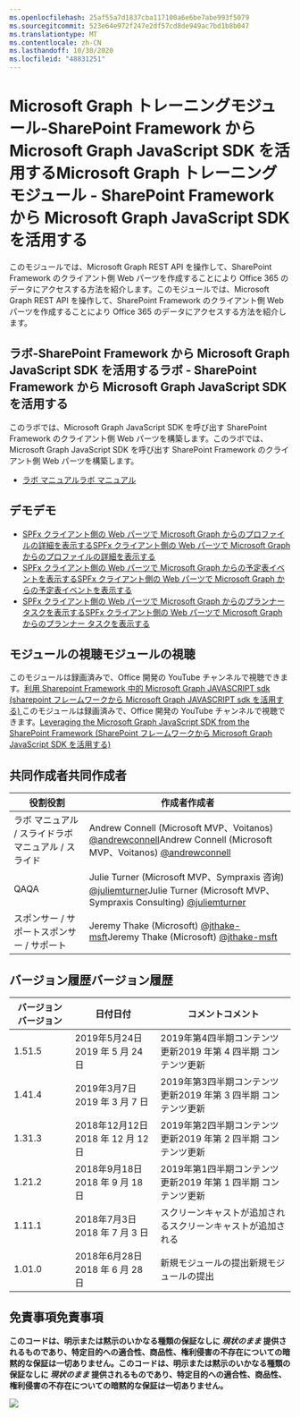 ```yaml
---
ms.openlocfilehash: 25af55a7d1837cba117100a6e6be7abe993f5079
ms.sourcegitcommit: 523e64e972f247e2df57cd8de949ac7bd1b8b047
ms.translationtype: MT
ms.contentlocale: zh-CN
ms.lasthandoff: 10/30/2020
ms.locfileid: "48831251"
---
```

# <a name="microsoft-graph-----sharepoint-framework--microsoft-graph-javascript-sdk-"></a><span data-ttu-id="0005c-101">Microsoft Graph トレーニングモジュール-SharePoint Framework から Microsoft Graph JavaScript SDK を活用する</span><span class="sxs-lookup"><span data-stu-id="0005c-101">Microsoft Graph トレーニング モジュール - SharePoint Framework から Microsoft Graph JavaScript SDK を活用する</span></span>

<span data-ttu-id="0005c-102">このモジュールでは、Microsoft Graph REST API を操作して、SharePoint Framework のクライアント側 Web パーツを作成することにより Office 365 のデータにアクセスする方法を紹介します。</span><span class="sxs-lookup"><span data-stu-id="0005c-102">このモジュールでは、Microsoft Graph REST API を操作して、SharePoint Framework のクライアント側 Web パーツを作成することにより Office 365 のデータにアクセスする方法を紹介します。</span></span>

## <a name="---sharepoint-framework--microsoft-graph-javascript-sdk-"></a><span data-ttu-id="0005c-103">ラボ-SharePoint Framework から Microsoft Graph JavaScript SDK を活用する</span><span class="sxs-lookup"><span data-stu-id="0005c-103">ラボ - SharePoint Framework から Microsoft Graph JavaScript SDK を活用する</span></span>

<span data-ttu-id="0005c-104">このラボでは、Microsoft Graph JavaScript SDK を呼び出す SharePoint Framework のクライアント側 Web パーツを構築します。</span><span class="sxs-lookup"><span data-stu-id="0005c-104">このラボでは、Microsoft Graph JavaScript SDK を呼び出す SharePoint Framework のクライアント側 Web パーツを構築します。</span></span>

- [<span data-ttu-id="0005c-105">ラボ マニュアル</span><span class="sxs-lookup"><span data-stu-id="0005c-105">ラボ マニュアル</span></span>](./Lab.md)

## <a name=""></a><span data-ttu-id="0005c-106">デモ</span><span class="sxs-lookup"><span data-stu-id="0005c-106">デモ</span></span>

- [<span data-ttu-id="0005c-107">SPFx クライアント側の Web パーツで Microsoft Graph からのプロファイルの詳細を表示する</span><span class="sxs-lookup"><span data-stu-id="0005c-107">SPFx クライアント側の Web パーツで Microsoft Graph からのプロファイルの詳細を表示する</span></span>](./Demos/01-personal-info)
- [<span data-ttu-id="0005c-108">SPFx クライアント側の Web パーツで Microsoft Graph からの予定表イベントを表示する</span><span class="sxs-lookup"><span data-stu-id="0005c-108">SPFx クライアント側の Web パーツで Microsoft Graph からの予定表イベントを表示する</span></span>](./Demos/02-events)
- [<span data-ttu-id="0005c-109">SPFx クライアント側の Web パーツで Microsoft Graph からのプランナータスクを表示する</span><span class="sxs-lookup"><span data-stu-id="0005c-109">SPFx クライアント側の Web パーツで Microsoft Graph からのプランナー タスクを表示する</span></span>](./Demos/03-tasks)

## <a name=""></a><span data-ttu-id="0005c-110">モジュールの視聴</span><span class="sxs-lookup"><span data-stu-id="0005c-110">モジュールの視聴</span></span>

<span data-ttu-id="0005c-111">このモジュールは録画済みで、Office 開発の YouTube チャンネルで視聴できます。[利用 Sharepoint Framework 中的 Microsoft Graph JAVASCRIPT sdk (sharepoint フレームワークから Microsoft Graph JAVASCRIPT sdk を活用する) ](https://www.youtube.com/watch?v=U1JrBwP3vc8)</span><span class="sxs-lookup"><span data-stu-id="0005c-111">このモジュールは録画済みで、Office 開発の YouTube チャンネルで視聴できます。[Leveraging the Microsoft Graph JavaScript SDK from the SharePoint Framework (SharePoint フレームワークから Microsoft Graph JavaScript SDK を活用する)](https://www.youtube.com/watch?v=U1JrBwP3vc8)</span></span>

## <a name=""></a><span data-ttu-id="0005c-112">共同作成者</span><span class="sxs-lookup"><span data-stu-id="0005c-112">共同作成者</span></span>

| <span data-ttu-id="0005c-113">役割</span><span class="sxs-lookup"><span data-stu-id="0005c-113">役割</span></span> | <span data-ttu-id="0005c-114">作成者</span><span class="sxs-lookup"><span data-stu-id="0005c-114">作成者</span></span> |
| -------------------- | --------------------------------------------------------------------------------------------- |
| <span data-ttu-id="0005c-115">ラボ マニュアル / スライド</span><span class="sxs-lookup"><span data-stu-id="0005c-115">ラボ マニュアル / スライド</span></span> | <span data-ttu-id="0005c-116">Andrew Connell (Microsoft MVP、Voitanos) [@andrewconnell](//github.com/andrewconnell)</span><span class="sxs-lookup"><span data-stu-id="0005c-116">Andrew Connell (Microsoft MVP、Voitanos) [@andrewconnell](//github.com/andrewconnell)</span></span> |
| <span data-ttu-id="0005c-117">QA</span><span class="sxs-lookup"><span data-stu-id="0005c-117">QA</span></span> | <span data-ttu-id="0005c-118">Julie Turner (Microsoft MVP、Sympraxis 咨询) [@juliemturner](//github.com/juliemturner)</span><span class="sxs-lookup"><span data-stu-id="0005c-118">Julie Turner (Microsoft MVP、Sympraxis Consulting) [@juliemturner](//github.com/juliemturner)</span></span> |
| <span data-ttu-id="0005c-119">スポンサー / サポート</span><span class="sxs-lookup"><span data-stu-id="0005c-119">スポンサー / サポート</span></span> | <span data-ttu-id="0005c-120">Jeremy Thake (Microsoft) [@jthake-msft](//github.com/jthake-msft)</span><span class="sxs-lookup"><span data-stu-id="0005c-120">Jeremy Thake (Microsoft) [@jthake-msft](//github.com/jthake-msft)</span></span> |

## <a name=""></a><span data-ttu-id="0005c-121">バージョン履歴</span><span class="sxs-lookup"><span data-stu-id="0005c-121">バージョン履歴</span></span>

| <span data-ttu-id="0005c-122">バージョン</span><span class="sxs-lookup"><span data-stu-id="0005c-122">バージョン</span></span> | <span data-ttu-id="0005c-123">日付</span><span class="sxs-lookup"><span data-stu-id="0005c-123">日付</span></span> | <span data-ttu-id="0005c-124">コメント</span><span class="sxs-lookup"><span data-stu-id="0005c-124">コメント</span></span> |
| ------- | ------------------ | ---------------------- |
| <span data-ttu-id="0005c-125">1.5</span><span class="sxs-lookup"><span data-stu-id="0005c-125">1.5</span></span> | <span data-ttu-id="0005c-126">2019年5月24日</span><span class="sxs-lookup"><span data-stu-id="0005c-126">2019 年 5 月 24 日</span></span> | <span data-ttu-id="0005c-127">2019年第4四半期コンテンツ更新</span><span class="sxs-lookup"><span data-stu-id="0005c-127">2019 年第 4 四半期 コンテンツ更新</span></span> |
| <span data-ttu-id="0005c-128">1.4</span><span class="sxs-lookup"><span data-stu-id="0005c-128">1.4</span></span> | <span data-ttu-id="0005c-129">2019年3月7日</span><span class="sxs-lookup"><span data-stu-id="0005c-129">2019 年 3 月 7 日</span></span> | <span data-ttu-id="0005c-130">2019年第3四半期コンテンツ更新</span><span class="sxs-lookup"><span data-stu-id="0005c-130">2019 年第 3 四半期 コンテンツ更新</span></span> |
| <span data-ttu-id="0005c-131">1.3</span><span class="sxs-lookup"><span data-stu-id="0005c-131">1.3</span></span> | <span data-ttu-id="0005c-132">2018年12月12日</span><span class="sxs-lookup"><span data-stu-id="0005c-132">2018 年 12 月 12 日</span></span> | <span data-ttu-id="0005c-133">2019年第2四半期コンテンツ更新</span><span class="sxs-lookup"><span data-stu-id="0005c-133">2019 年第 2 四半期 コンテンツ更新</span></span> |
| <span data-ttu-id="0005c-134">1.2</span><span class="sxs-lookup"><span data-stu-id="0005c-134">1.2</span></span> | <span data-ttu-id="0005c-135">2018年9月18日</span><span class="sxs-lookup"><span data-stu-id="0005c-135">2018 年 9 月 18 日</span></span> | <span data-ttu-id="0005c-136">2019年第1四半期コンテンツ更新</span><span class="sxs-lookup"><span data-stu-id="0005c-136">2019 年第 1 四半期 コンテンツ更新</span></span> |
| <span data-ttu-id="0005c-137">1.1</span><span class="sxs-lookup"><span data-stu-id="0005c-137">1.1</span></span> | <span data-ttu-id="0005c-138">2018年7月3日</span><span class="sxs-lookup"><span data-stu-id="0005c-138">2018 年 7 月 3 日</span></span> | <span data-ttu-id="0005c-139">スクリーンキャストが追加される</span><span class="sxs-lookup"><span data-stu-id="0005c-139">スクリーンキャストが追加される</span></span> |
| <span data-ttu-id="0005c-140">1.0</span><span class="sxs-lookup"><span data-stu-id="0005c-140">1.0</span></span> | <span data-ttu-id="0005c-141">2018年6月28日</span><span class="sxs-lookup"><span data-stu-id="0005c-141">2018 年 6 月 28 日</span></span> | <span data-ttu-id="0005c-142">新規モジュールの提出</span><span class="sxs-lookup"><span data-stu-id="0005c-142">新規モジュールの提出</span></span> |

## <a name=""></a><span data-ttu-id="0005c-143">免責事項</span><span class="sxs-lookup"><span data-stu-id="0005c-143">免責事項</span></span>

<span data-ttu-id="0005c-144">**このコードは、明示または黙示のいかなる種類の保証なしに _現状のまま_ 提供されるものであり、特定目的への適合性、商品性、権利侵害の不存在についての暗黙的な保証は一切ありません。**</span><span class="sxs-lookup"><span data-stu-id="0005c-144">**このコードは、明示または黙示のいかなる種類の保証なしに _現状のまま_ 提供されるものであり、特定目的への適合性、商品性、権利侵害の不存在についての暗黙的な保証は一切ありません。**</span></span>

<img src="https://telemetry.sharepointpnp.com/msgraph-training-spfx" />

